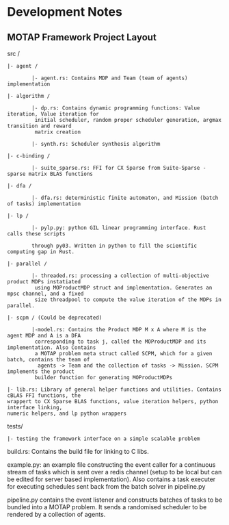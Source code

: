 # Development Notes
## MOTAP Framework Project Layout

src /

    |- agent /

            |- agent.rs: Contains MDP and Team (team of agents) implementation

    |- algorithm /

            |- dp.rs: Contains dynamic programming functions: Value iteration, Value iteration for
             initial scheduler, random proper scheduler generation, argmax transition and reward 
             matrix creation

            |- synth.rs: Scheduler synthesis algorithm

    |- c-binding /

            |- suite_sparse.rs: FFI for CX Sparse from Suite-Sparse - sparse matrix BLAS functions

    |- dfa /

            |- dfa.rs: deterministic finite automaton, and Mission (batch of tasks) implementation

    |- lp /

            |- pylp.py: python GIL linear programming interface. Rust calls these scripts

            through py03. Written in python to fill the scientific computing gap in Rust.

    |- parallel /

            |- threaded.rs: processing a collection of multi-objective product MDPs instatiated
             using MOProductMDP struct and implementation. Generates an mpsc channel, and a fixed 
             size threadpool to compute the value iteration of the MDPs in parallel. 

    |- scpm / (Could be deprecated)

            |-model.rs: Contains the Product MDP M x A where M is the agent MDP and A is a DFA
             corresponding to task j, called the MOProductMDP and its implementation. Also Contains 
             a MOTAP problem meta struct called SCPM, which for a given batch, contains the team of
              agents -> Team and the collection of tasks -> Mission. SCPM implements the product 
             builder function for generating MOProductMDPs

    |- lib.rs: Library of general helper functions and utilities. Contains cBLAS FFI functions, the 
    wrappert to CX Sparse BLAS functions, value iteration helpers, python interface linking, 
    numeric helpers, and lp python wrappers

tests/

    |- testing the framework interface on a simple scalable problem

build.rs: Contains the build file for linking to C libs. 

example.py: an example file constructing the event caller for a continuous stream of tasks which is 
sent over a redis channel (setup to be local but can be edited for server based implementation). 
Also contains a task executer for executing schedules sent back from the batch solver in pipeline.py

pipeline.py contains the event listener and constructs batches of tasks to be bundled into a MOTAP 
problem. It sends a randomised scheduler to be rendered by a collection of agents. 
    
